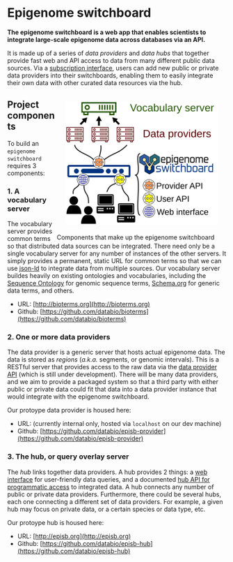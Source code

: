 # Epigenome switchboard

**The epigenome switchboard is a web app that enables scientists to integrate large-scale epigenome data across databases via an API.**

It is made up of a series of *data providers* and *data hubs* that together provide fast web and API access to data from many different public data sources. Via a [subscription interface](/howto-subscribe/), users can add new public or private data providers into their switchboards, enabling them to easily integrate their own data with other curated data resources via the hub.



<div class="image" style="float:right">
<img src="img/database_components.svg" style="width:350px; float:right; margin:20px"><br clear="all"/>
<span class="caption">Components that make up the epigenome switchboard</span>
</div>

## Project components

To build an `epigenome switchboard` requires 3 components:

### 1. A vocabulary server

The vocabulary server provides common terms so that distributed data sources can be integrated. There need only be a single vocabulary server for any number of instances of the other servers. It simply provides a permanent, static URL for common terms so that we can use [json-ld](https://json-ld.org/) to integrate data from multiple sources. Our vocabulary server buildes heavily on existing ontologies and vocabularies, including the [Sequence Ontology](http://www.sequenceontology.org/) for genomic sequence terms, [Schema.org](http://schema.org) for generic data terms, and others.

- URL: [http://bioterms.org](http://bioterms.org)
- Github: [https://github.com/databio/bioterms](https://github.com/databio/bioterms)


### 2. One or more data providers

The data provider is a generic server that hosts actual epigenome data. The data is stored as *regions* (*a.k.a.* segments, or genomic intervals). This is a RESTful server that provides access to the raw data via the [data provider API](/provider-api/) (which is still under development). There will be many data providers, and we aim to provide a packaged system so that a third party with either public or private data could fit that data into a data provider instance that would integrate with the epigenome switchboard.

Our protoype data provider is housed here:

- URL: (currently internal only, hosted via `localhost` on our dev machine)
- Github: [https://github.com/databio/episb-provider](https://github.com/databio/episb-provider)

### 3. The hub, or query overlay server

The *hub* links together data providers. A hub provides 2 things: a [web interface](http://episb.org) for user-friendly data queries, and a documented [hub API for programmatic access](/hub-api/) to integrated data. A hub connects any number of public or private data providers. Furthermore, there could be several hubs, each one connecting a different set of data providers. For example, a given hub may  focus on private data, or a certain species or data type, etc.

Our protoype hub is housed here:

- URL: [http://episb.org](http://episb.org)
- Github: [https://github.com/databio/episb-hub](https://github.com/databio/episb-hub)
